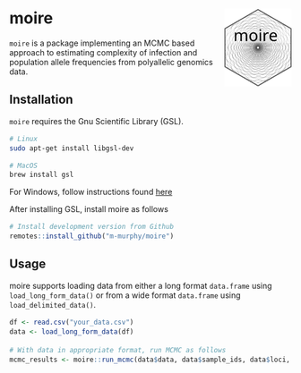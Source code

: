 
# moire <img src="man/figures/logo.svg" align="right" alt="" height="139" />

`moire` is a package implementing an MCMC based approach to estimating
complexity of infection and population allele frequencies from
polyallelic genomics data.

## Installation

`moire` requires the Gnu Scientific Library (GSL).

``` bash
# Linux
sudo apt-get install libgsl-dev
```

``` bash
# MacOS
brew install gsl
```

For Windows, follow instructions found
[here](https://stackoverflow.com/questions/26939683/linking-gsl-library-to-rcppgsl-on-windows-machine)

After installing GSL, install moire as follows

``` r
# Install development version from Github
remotes::install_github("m-murphy/moire")
```

## Usage

moire supports loading data from either a long format `data.frame` using
`load_long_form_data()` or from a wide format `data.frame` using
`load_delimited_data()`.

``` r
df <- read.csv("your_data.csv")
data <- load_long_form_data(df)

# With data in appropriate format, run MCMC as follows
mcmc_results <- moire::run_mcmc(data$data, data$sample_ids, data$loci, data$is_missing)
```
